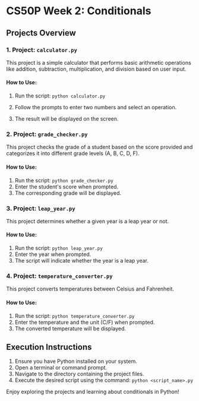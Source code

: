 # CS50P Week 2: Conditionals

## Projects Overview

### 1. Project: `calculator.py`

This project is a simple calculator that performs basic arithmetic operations like addition, subtraction, multiplication, and division based on user input.

#### How to Use:

1. Run the script: `python calculator.py`

2. Follow the prompts to enter two numbers and select an operation.
3. The result will be displayed on the screen.

### 2. Project: `grade_checker.py`

This project checks the grade of a student based on the score provided and categorizes it into different grade levels (A, B, C, D, F).

#### How to Use:

1. Run the script: `python grade_checker.py`
2. Enter the student's score when prompted.
3. The corresponding grade will be displayed.

### 3. Project: `leap_year.py`

This project determines whether a given year is a leap year or not.

#### How to Use:

1. Run the script: `python leap_year.py`
2. Enter the year when prompted.
3. The script will indicate whether the year is a leap year.

### 4. Project: `temperature_converter.py`

This project converts temperatures between Celsius and Fahrenheit.

#### How to Use:

1. Run the script: `python temperature_converter.py`
2. Enter the temperature and the unit (C/F) when prompted.
3. The converted temperature will be displayed.

## Execution Instructions

1. Ensure you have Python installed on your system.
2. Open a terminal or command prompt.
3. Navigate to the directory containing the project files.
4. Execute the desired script using the command: `python <script_name>.py`

Enjoy exploring the projects and learning about conditionals in Python!
